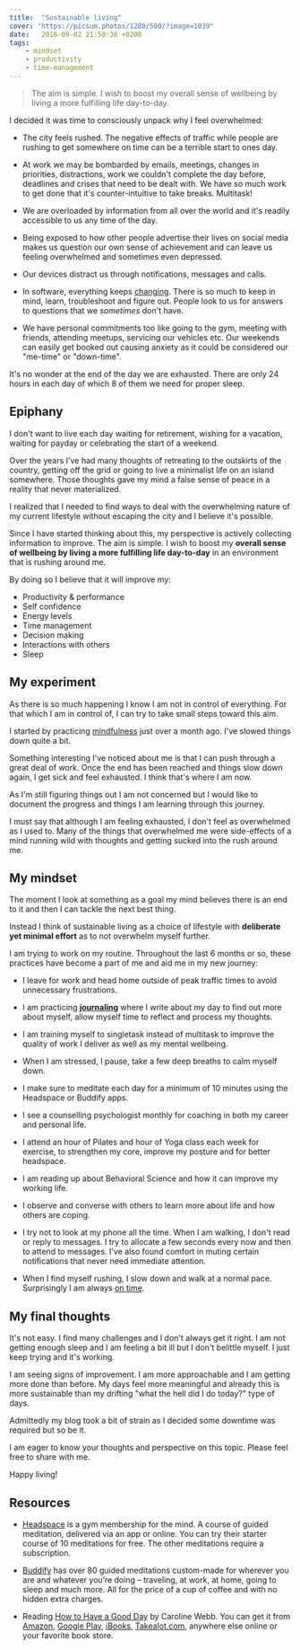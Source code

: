 ```yaml
---
title:  "Sustainable living"
cover: "https://picsum.photos/1280/500/?image=1039"
date:   2016-09-02 21:50:36 +0200
tags: 
    - mindset 
    - productivity
    - time-management
---
```


> The aim is simple. I wish to boost my overall sense of wellbeing by living a
  more fulfilling life day-to-day.

I decided it was time to consciously unpack why I feel overwhelmed:

* The city feels rushed. The negative effects of traffic while people are
  rushing to get somewhere on time can be a terrible start to ones day.

* At work we may be bombarded by emails, meetings, changes in priorities,
  distractions, work we couldn't complete the day before, deadlines and crises
  that need to be dealt with. We have so much work to get done that it's
  counter-intuitive to take breaks. Multitask!

* We are overloaded by information from all over the world and it's readily
  accessible to us any time of the day.

* Being exposed to how other people advertise their lives on social media makes
  us question our own sense of achievement and can leave us feeling overwhelmed
  and sometimes even depressed.

* Our devices distract us through notifications, messages and calls.

* In software, everything keeps [changing](http://blog.cleancoder.com/uncle-bob/2016/07/27/TheChurn.html).
  There is so much to keep in mind, learn, troubleshoot and figure out. People
  look to us for answers to questions that we *sometimes* don't have.

* We have personal commitments too like going to the gym, meeting with friends,
  attending meetups, servicing our vehicles etc. Our weekends can easily get
  booked out causing anxiety as it could be considered our "me-time" or "down-time".

It's no wonder at the end of the day we are exhausted. There are only 24 hours
in each day of which 8 of them we need for proper sleep.

## Epiphany

I don't want to live each day waiting for retirement, wishing for a vacation,
waiting for payday or celebrating the start of a weekend.

Over the years I've had many thoughts of retreating to the outskirts of the
country, getting off the grid or going to live a minimalist life on an island
somewhere. Those thoughts gave my mind a false sense of peace in a reality
that never materialized.

I realized that I needed to find ways to deal with the overwhelming nature of my
current lifestyle without escaping the city and I believe it's possible.

Since I have started thinking about this, my perspective is actively collecting
information to improve. The aim is simple. I wish to boost my
**overall sense of wellbeing by living a more fulfilling life day-to-day**
in an environment that is rushing around me.

By doing so I believe that it will improve my:

* Productivity & performance
* Self confidence
* Energy levels
* Time management
* Decision making
* Interactions with others
* Sleep

## My experiment

As there is so much happening I know I am not in control of everything. For that
which I am in control of, I can try to take small steps toward this aim.

I started by practicing [mindfulness](/blog/a-mindful-day-of-happiness/) just
over a month ago. I've slowed things down quite a bit.

Something interesting I've noticed about me is that I can push through a great
deal of work. Once the end has been reached and things slow down again, I get
sick and feel exhausted. I think that's where I am now.

As I'm still figuring things out I am not concerned but I would like to document
the progress and things I am learning through this journey.

I must say that although I am feeling exhausted, I don't feel as overwhelmed as
I used to. Many of the things that overwhelmed me were side-effects of a mind
running wild with thoughts and getting sucked into the rush around me.

## My mindset

The moment I look at something as a goal my mind believes there is an end to it
and then I can tackle the next best thing.

Instead I think of sustainable living as a choice of lifestyle with **deliberate
yet minimal effort** as to not overwhelm myself further.

I am trying to work on my routine. Throughout the last 6 months or so, these
practices have become a part of me and aid me in my new journey:

* I leave for work and head home outside of peak traffic times to avoid
  unnecessary frustrations.

* I am practicing **[journaling](http://www.lifehack.org/articles/lifestyle/6-ways-journaling-will-change-your-life.html)**
  where I write about my day to find out more about myself, allow myself time
  to reflect and process my thoughts.

* I am training myself to singletask instead of multitask to improve the quality
  of work I deliver as well as my mental wellbeing.

* When I am stressed, I pause, take a few deep breaths to calm myself down.

* I make sure to meditate each day for a minimum of 10 minutes using the
  Headspace or Buddify apps.

* I see a counselling psychologist monthly for coaching in both my career and
  personal life.

* I attend an hour of Pilates and hour of Yoga class each week for exercise, to
  strengthen my core, improve my posture and for better headspace.

* I am reading up about Behavioral Science and how it can improve my working
  life.

* I observe and converse with others to learn more about life and how others
  are coping.

* I try not to look at my phone all the time. When I am walking, I don't read
  or reply to messages. I try to allocate a few seconds every now and then to
  attend to messages. I've also found comfort in muting certain notifications
  that never need immediate attention.

* When I find myself rushing, I slow down and walk at a normal pace.
  Surprisingly I am always [on time](https://medium.com/@cbouwer/adopting-the-practice-of-mindfulness-a8c5b6b63ae7).

## My final thoughts

It's not easy. I find many challenges and I don't always get it right. I am not
getting enough sleep and I am feeling a bit ill but I don't belittle myself.
I just keep trying and it's working.

I am seeing signs of improvement. I am more approachable and I am getting more done
than before. My days feel more meaningful and already this is more sustainable
than my drifting "what the hell did I do today?" type of days.

Admittedly my blog took a bit of strain as I decided some downtime was required
but so be it.

I am eager to know your thoughts and perspective on this topic. Please feel
free to share with me.

Happy living!

## Resources

* [Headspace](https://www.headspace.com) is a gym membership for the mind.
  A course of guided meditation, delivered via an app or online. You can try
  their starter course of 10 meditations for free. The other meditations require
  a subscription.

* [Buddify](http://buddhify.com/) has over 80 guided meditations custom-made
  for wherever you are and whatever you’re doing – traveling, at work, at home,
  going to sleep and much more. All for the price of a cup of coffee and with
  no hidden extra charges.

* Reading [How to Have a Good Day](http://carolinewebb.co/books/how-to-have-a-good-day/) by Caroline Webb.
  You can get it from
  [Amazon](https://www.amazon.com/How-Have-Good-Day-Behavioral/dp/0553419633),
  [Google Play](https://play.google.com/store/books/details/Caroline_Webb_How_To_Have_A_Good_Day?id=Ml3ZCQAAQBAJ),
  [iBooks](https://itunes.apple.com/us/book/how-to-have-a-good-day/id999030561?mt=11),
  [Takealot.com](http://www.takealot.com/how-to-have-a-good-day-ebook/PLID41212844),
  anywhere else online or your favorite book store.

